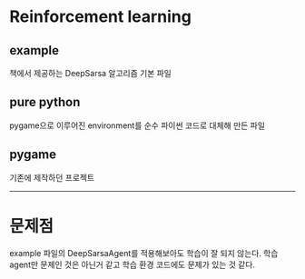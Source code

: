 <h1> Reinforcement learning </h1>

<h2> example </h2>
<p> 책에서 제공하는 DeepSarsa 알고리즘 기본 파일</p>

<h2> pure python </h2>
<p> pygame으로 이루어진 environment를 순수 파이썬 코드로 대체해 만든 파일</p>

<h2> pygame </h2>
<p> 기존에 제작하던 프로젝트 </p>

<hr>

<h1> 문제점 </h1>
<p>
example 파일의 DeepSarsaAgent를 적용해보아도 학습이 잘 되지 않는다.
학습 agent만 문제인 것은 아닌거 같고 학습 환경 코드에도 문제가 있는 것 같다.
</p>